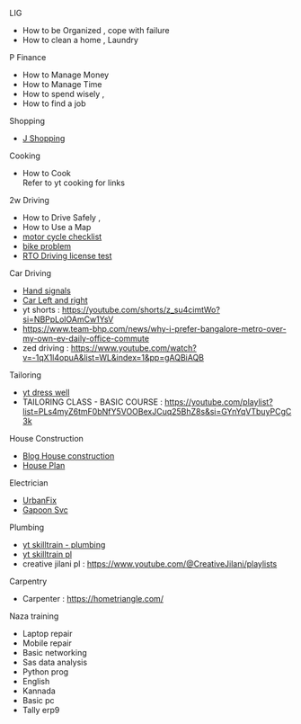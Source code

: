 LIG
- How to be Organized ,  cope with failure 
- How to clean a home , Laundry


P Finance
* How to Manage Money  
* How to Manage Time 
* How to spend wisely ,
* How to find a job

Shopping
* [J Shopping](https://www.youtube.com/watch?v=2cJC6OXsvV0&list=WL&index=11&pp=gAQBiAQB)

Cooking
* How to Cook  
Refer to yt cooking for links 

2w  Driving
* How to Drive Safely , 
* How to Use a Map 
* [motor cycle checklist](https://www.team-bhp.com/forum/motorbikes/180937-my-pdi-checklist-gearless-scooters.html)
* [bike problem](https://bikeadvice.in/common-problems-bikes-solutions/)
* [RTO Driving license test](https://www.youtube.com/watch?v=i0h0h0Vvk4I&list=PLmMyXRtEtJEba7aQjFMh0E-sI8KPcC6Ds&index=10&pp=gAQBiAQB)

Car Driving
* [Hand signals](https://www.youtube.com/watch?v=rx5MfkfSYQQ&list=WL&index=4&pp=gAQBiAQB)
* [Car Left and right](https://www.youtube.com/watch?v=pm-XV0JkYU4&list=WL&index=3&pp=gAQBiAQB)
* yt shorts : https://youtube.com/shorts/z_su4cimtWo?si=NBPpLolOAmCw1YsV
* https://www.team-bhp.com/news/why-i-prefer-bangalore-metro-over-my-own-ev-daily-office-commute
* zed driving :  https://www.youtube.com/watch?v=-1qX1l4opuA&list=WL&index=1&pp=gAQBiAQB


Tailoring
* [yt dress well](https://www.youtube.com/watch?v=R9BP1loyA7Y&list=PLmMyXRtEtJEbpcDHcySTAefGOFKPA_e_z&index=4&pp=gAQBiAQB)
* TAILORING CLASS - BASIC COURSE : https://youtube.com/playlist?list=PLs4myZ6tmF0bNfY5VOOBexJCuq25BhZ8s&si=GYnYqVTbuyPCgC3k


House Construction
* [Blog House construction](https://houseconstructiontips.com/)
* [House Plan](https://www.homeplansindia.com/stages-of-house-construction-in-india.html)

Electrician
* [UrbanFix](https://urbanfix.co.in/ac-installation-service-bangalore/)
* [Gapoon Svc](https://www.gapoon.com/bangalore/electrician)

Plumbing
* [yt skilltrain - plumbing](https://www.youtube.com/watch?v=-YCp-msm3oM&list=PLmMyXRtEtJEba7aQjFMh0E-sI8KPcC6Ds&index=9&pp=gAQBiAQB)
* [yt skilltrain pl](https://www.youtube.com/@SkillTrainIndia/playlists)
* creative jilani pl : https://www.youtube.com/@CreativeJilani/playlists

Carpentry
* Carpenter : https://hometriangle.com/


Naza training
*  Laptop repair 
*  Mobile repair
*  Basic networking 
*  Sas data analysis 
*  Python prog
*  English
*  Kannada 
*  Basic pc
*  Tally erp9






 

